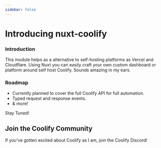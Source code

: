 ```yaml
---
sidebar: false
---
```


# Introducing nuxt-coolify


<!-- ![image](/heyokajs-announce.png) -->


### Introduction 

This module helps as a alternative to self-hosting platforms as Vercel and Cloudflare. Using Nuxt you can easily craft your own custom dashboard or platform around self host Coolify. Sounds amazing in my ears.

### Roadmap

- Currently planned to cover the full Coolify API for full automation.
- Typed request and response events.
- & more!

Stay Tuned!

## Join the Coolify Community

If you've gotten excited about Coolify as I am, join the Coolify Discord!